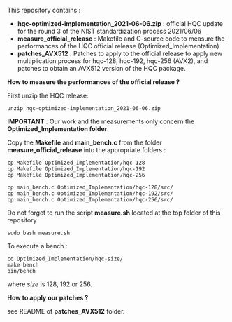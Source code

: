 This repository contains :

* **hqc-optimized-implementation_2021-06-06.zip** : official HQC update for the round 3 of the NIST standardization process 2021/06/06
* **measure_official_release** : Makefile and C-source code to measure the performances of the HQC official release (Optimized_Implementation)
* **patches_AVX512** : Patches to apply to the official release to apply new multiplication process for hqc-128, hqc-192, hqc-256 (AVX2), and patches to obtain an AVX512 version of the HQC package.

**How to measure the performances of the official release ?**

First unzip the HQC release:
```console
unzip hqc-optimized-implementation_2021-06-06.zip
```
**IMPORTANT** : Our work and the measurements only concern the **Optimized_Implementation folder**.

Copy the **Makefile** and **main_bench.c** from the folder **measure_official_release** into the appropriate folders :
```console
cp Makefile Optimized_Implementation/hqc-128
cp Makefile Optimized_Implementation/hqc-192
cp Makefile Optimized_Implementation/hqc-256

cp main_bench.c Optimized_Implementation/hqc-128/src/
cp main_bench.c Optimized_Implementation/hqc-192/src/
cp main_bench.c Optimized_Implementation/hqc-256/src/
```
Do not forget to run the script **measure.sh** located at the top folder of this repository
```console
sudo bash measure.sh
```

To execute a bench :
```console
cd Optimized_Implementation/hqc-size/
make bench
bin/bench
```
where *size* is 128, 192 or 256.

**How to apply our patches ?**

see README of **patches_AVX512** folder.
